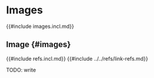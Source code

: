 # Images

{{#include images.incl.md}}

## Image {#images}

{{#include refs.incl.md}}
{{#include ../../refs/link-refs.md}}

<div class="hidden">
TODO: write
</div>
